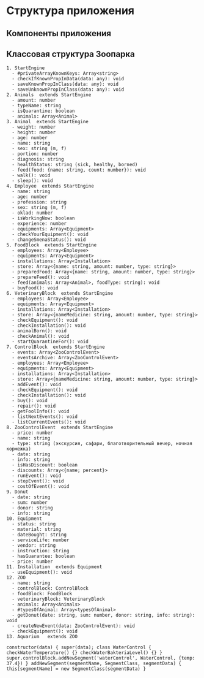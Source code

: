 # Структура приложения
## Компоненты приложения
## Классовая структура Зоопарка
    1. StartEngine
      - #privateArrayKnownKeys: Array<string>
      - checkIfKnownPropInData(data: any): void
      - saveKnownPropInClass(data: any): void
      - saveUnknownPropInClass(data: any): void
    2. Animals  extends StartEngine
      - amount: number
      - typeName: string
      - isQuarantine: boolean
      - animals: Array<Animal>
    3. Animal  extends StartEngine
      - weight: number
      - height: number
      - age: number
      - name: string
      - sex: string (m, f)
      - portion: number
      - diagnosis: string
      - healthStatus: string (sick, healthy, borned)
      - feed(food: {name: string, count: number}): void
      - walk(): void
      - sleep(): void
    4. Employee  extends StartEngine 
      - name: string 
      - age: number 
      - profession: string 
      - sex: string (m, f)
      - oklad: number
      - isWorkingNow: boolean
      - experience: number
      - equipments: Array<Equipment>
      - checkYourEquipment(): void
      - changeSmenaStatus(): void
    5. FoodBlock  extends StartEngine  
      - employees: Array<Employee>
      - equipments: Array<Equipment>
      - installations: Array<Installation>
      - store: Array<{name: string, amount: number, type: string}>
      - preparedFood: Array<{name: string, amount: number, type: string}>
      - prepareFeed(): void
      - feed(animals: Array<Animal>, foodType: string): void
      - buyFood(): void
    6. VeterinaryBlock  extends StartEngine  
      - employees: Array<Employee>
      - equipments: Array<Equipment>
      - installations: Array<Installation>
      - store: Array<{nameMedicine: string, amount: number, type: string}>
      - checkEquipment(): void
      - checkInstallation(): void
      - animalBorn(): void
      - checkAnimal(): void
      - startQuarantineFor(): void
    7. ControlBlock  extends StartEngine  
      - events: Array<ZooControlEvent>
      - eventsArchive: Array<ZooControlEvent>
      - employees: Array<Employee>
      - equipments: Array<Equipment>
      - installations: Array<Installation>
      - store: Array<{nameMedicine: string, amount: number, type: string}>
      - addEvent(): void
      - checkEquipment(): void
      - checkInstallation(): void
      - buy(): void
      - repair(): void
      - getFoolInfo(): void
      - listNextEvents(): void
      - listCurrentEvents(): void
    8. ZooControlEvent  extends StartEngine 
      - price: number
      - name: string
      - type: string (экскурсия, сафари, благотворительный вечер, ночная кормежка)
      - date: string
      - info: string
      - isHasDiscount: boolean
      - discounts: Array<{name; percent}>
      - runEvent(): void
      - stopEvent(): void
      - costOfEvent(): void
    9. Donut  
      - date: string
      - sum: number
      - donor: string
      - info: string
    10. Equipment
      - status: string
      - material: string
      - dateBought: string
      - serviceLife: number
      - vendor: string
      - instruction: string
      - hasGuarantee: boolean
      - price: number
    11. Installation  extends Equipment
      - useEquipment(): void
    12. ZOO 
      - name: string
      - controlBlock: ControlBlock
      - foodBlock: FoodBlock
      - veterinaryBlock: VeterinaryBlock
      - animals: Array<Animals>
      - #typesOfAnimal: Array<typesOfAnimal>
      - getDonut(date: string, sum: number, donor: string, info: string): void
      - createNewEvent(data: ZooControlEvent): void 
      - checkEquipment(): void
    13. Aquarium   extends ZOO
   `constructor(data) {
      super(data);
      class WaterControl {
      checkWaterTemperature() {}
      checkWaterBakteriaLevel() {}
      }
      super.controlBlock.addNewSegment('waterControl', WaterControl, {temp: 37.4})
   }
   addNewSegment(segmentName, SegmentClass, segmentData) {
      this[segmentName] = new SegmentClass(segmentData)
   }
   `

